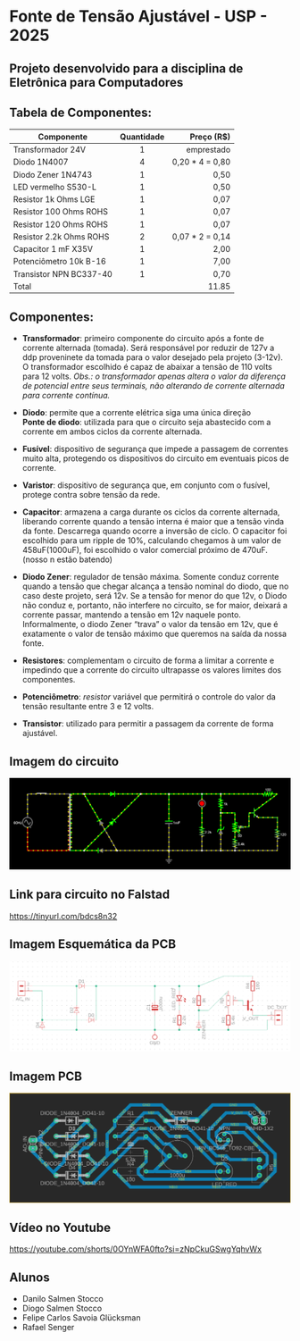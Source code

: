 # Fonte de Tensão Ajustável - USP - 2025
## Projeto desenvolvido para a disciplina de Eletrônica para Computadores
## Tabela de Componentes:
| Componente | Quantidade | Preço (R$) |
| -----------|:----------:|-----:|
| Transformador 24V | 1 | emprestado|
| Diodo 1N4007 | 4 | 0,20 * 4 = 0,80 |
| Diodo Zener 1N4743 | 1 | 0,50 |
| LED vermelho S530-L | 1 | 0,50 |
| Resistor 1k Ohms LGE | 1 | 0,07 |
| Resistor 100 Ohms ROHS | 1| 0,07 |
| Resistor 120 Ohms ROHS | 1| 0,07|
| Resistor 2.2k Ohms ROHS | 2| 0,07 * 2 = 0,14|
| Capacitor 1 mF X35V | 1 | 2,00|
| Potenciômetro 10k B-16 | 1 | 7,00 |
| Transistor NPN BC337-40 | 1 | 0,70|
| Total | | 11.85 |

## Componentes:
- **Transformador**: primeiro componente do circuito após a fonte de corrente alternada (tomada). Será responsável por reduzir de 127v a ddp proveninete da tomada para o valor desejado pela projeto (3-12v). O transformador escolhido é capaz de abaixar a tensão de 110 volts para 12 volts.
_Obs.: o transformador apenas altera o valor da diferença de potencial entre seus terminais, não alterando de corrente alternada para corrente contínua._

- **Diodo**: permite que a corrente elétrica siga uma única direção 
  <br> **Ponte de diodo**: utilizada para que o circuito seja abastecido com a corrente em ambos ciclos da corrente alternada.

- **Fusível**: dispositivo de segurança que impede a passagem de correntes muito alta, protegendo os dispositivos do circuito em eventuais picos de corrente.

- **Varistor**: dispositivo de segurança que, em conjunto com o fusível, protege contra sobre tensão da rede.

- **Capacitor**: armazena a carga durante os ciclos da corrente alternada, liberando corrente quando a tensão interna é maior que a tensão vinda da fonte. Descarrega quando ocorre a inversão de ciclo. O capacitor foi escolhido para um ripple de 10%, calculando chegamos à um valor de 458uF(1000uF), foi escolhido o valor comercial próximo de 470uF. (nosso n estão batendo)

- **Diodo Zener**: regulador de tensão máxima. Somente conduz corrente quando a tensão que chegar alcança a tensão nominal do diodo, que no caso deste projeto, será 12v. Se a tensão for menor do que 12v, o Diodo não conduz e, portanto, não interfere no circuito, se for maior, deixará a corrente passar, mantendo a tensão em 12v naquele ponto. Informalmente, o diodo Zener “trava” o valor da tensão em 12v, que é exatamente o valor de tensão máximo que queremos na saída da nossa fonte.

- **Resistores**: complementam o circuito de forma a limitar a corrente e impedindo que a corrente do circuito ultrapasse os valores limites dos componentes.

- **Potenciômetro**: *resistor* variável que permitirá o controle do valor da tensão resultante entre 3 e 12 volts.

- **Transistor**: utilizado para permitir a passagem da corrente de forma ajustável.

## Imagem do circuito
![alt text](https://github.com/DaniloSStocco/FonteAjustavelUSP/blob/main/imagens/imagemCircuitoFalstad.png "Imagem do circuito no falstad")

## Link para circuito no Falstad
https://tinyurl.com/bdcs8n32

## Imagem Esquemática da PCB
![alt text](https://github.com/DaniloSStocco/FonteAjustavelUSP/blob/main/imagens/esquematica.png "Imagem do circuito esquemático")


## Imagem PCB
![alt text](https://github.com/DaniloSStocco/FonteAjustavelUSP/blob/main/imagens/PCBeagle.png "Imagem do circuito no PCB no Eagle")

## Vídeo no Youtube
https://youtube.com/shorts/0OYnWFA0fto?si=zNpCkuGSwgYqhvWx

## Alunos
- Danilo Salmen Stocco
- Diogo Salmen Stocco
- Felipe Carlos Savoia Glücksman
- Rafael Senger

